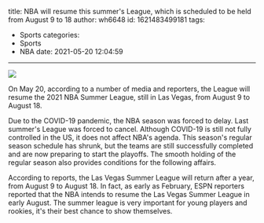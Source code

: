 title: NBA will resume this summer's League, which is scheduled to be held from August 9 to 18
author: wh6648
id: 1621483499181
tags: 
- Sports
categories: 
- Sports
- NBA
date: 2021-05-20 12:04:59
---
![](https://p3.itc.cn/q_70/images01/20210520/c1695525cdfd4e94ac62f8415172f306.jpeg)


On May 20, according to a number of media and reporters, the League will resume the 2021 NBA Summer League, still in Las Vegas, from August 9 to August 18.

Due to the COVID-19 pandemic, the NBA season was forced to delay. Last summer's League was forced to cancel. Although COVID-19 is still not fully controlled in the US, it does not affect NBA's agenda. This season's regular season schedule has shrunk, but the teams are still successfully completed and are now preparing to start the playoffs. The smooth holding of the regular season also provides conditions for the following affairs.

According to reports, the Las Vegas Summer League will return after a year, from August 9 to August 18. In fact, as early as February, ESPN reporters reported that the NBA intends to resume the Las Vegas Summer League in early August. The summer league is very important for young players and rookies, it's their best chance to show themselves.

